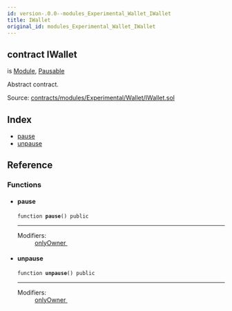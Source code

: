 ```yaml
---
id: version-.0.0--modules_Experimental_Wallet_IWallet
title: IWallet
original_id: modules_Experimental_Wallet_IWallet
---
```


<div class="contract-doc"><div class="contract"><h2 class="contract-header"><span class="contract-kind">contract</span> IWallet</h2><p class="base-contracts"><span>is</span> <a href="modules_Module.html">Module</a><span>, </span><a href="Pausable.html">Pausable</a></p><p class="description">Abstract contract.</p><div class="source">Source: <a href="https://github.com/PolymathNetwork/polymath-core/blob/v2.1.0/contracts/modules/Experimental/Wallet/IWallet.sol" target="_blank">contracts/modules/Experimental/Wallet/IWallet.sol</a></div></div><div class="index"><h2>Index</h2><ul><li><a href="modules_Experimental_Wallet_IWallet.html#pause">pause</a></li><li><a href="modules_Experimental_Wallet_IWallet.html#unpause">unpause</a></li></ul></div><div class="reference"><h2>Reference</h2><div class="functions"><h3>Functions</h3><ul><li><div class="item function"><span id="pause" class="anchor-marker"></span><h4 class="name">pause</h4><div class="body"><code class="signature">function <strong>pause</strong><span>() </span><span>public </span></code><hr/><dl><dt><span class="label-modifiers">Modifiers:</span></dt><dd><a href="modules_Module.html#onlyOwner">onlyOwner </a></dd></dl></div></div></li><li><div class="item function"><span id="unpause" class="anchor-marker"></span><h4 class="name">unpause</h4><div class="body"><code class="signature">function <strong>unpause</strong><span>() </span><span>public </span></code><hr/><dl><dt><span class="label-modifiers">Modifiers:</span></dt><dd><a href="modules_Module.html#onlyOwner">onlyOwner </a></dd></dl></div></div></li></ul></div></div></div>
